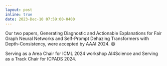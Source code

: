 ```yaml
---
layout: post
inline: true
date: 2023-Dec-10 07:59:00-0400
---
```


Our two papers, Generating Diagnostic and Actionable Explanations for Fair Graph Neural Networks and Self-Prompt Dehazing Transformers with Depth-Consistency, were accepted by AAAI 2024.
:smile: 


Serving as a Area Chair for ICML 2024 workshop AI4Science and Serving as a Track Chair for ICPADS 2024.